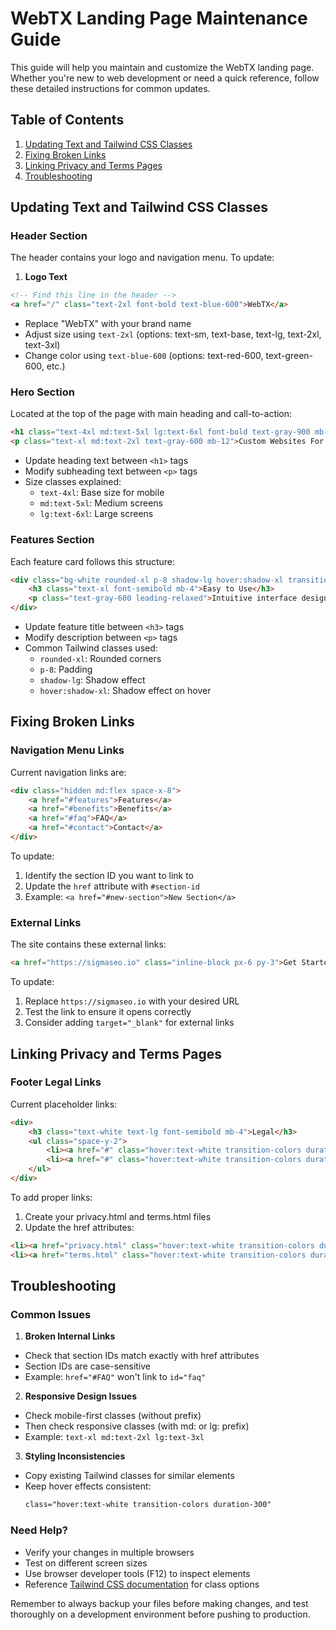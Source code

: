 # WebTX Landing Page Maintenance Guide

This guide will help you maintain and customize the WebTX landing page. Whether you're new to web development or need a quick reference, follow these detailed instructions for common updates.

## Table of Contents
1. [Updating Text and Tailwind CSS Classes](#updating-text-and-tailwind-css-classes)
2. [Fixing Broken Links](#fixing-broken-links)
3. [Linking Privacy and Terms Pages](#linking-privacy-and-terms-pages)
4. [Troubleshooting](#troubleshooting)

## Updating Text and Tailwind CSS Classes

### Header Section
The header contains your logo and navigation menu. To update:

1. **Logo Text**
```html
<!-- Find this line in the header -->
<a href="/" class="text-2xl font-bold text-blue-600">WebTX</a>
```
- Replace "WebTX" with your brand name
- Adjust size using `text-2xl` (options: text-sm, text-base, text-lg, text-2xl, text-3xl)
- Change color using `text-blue-600` (options: text-red-600, text-green-600, etc.)

### Hero Section
Located at the top of the page with main heading and call-to-action:

```html
<h1 class="text-4xl md:text-5xl lg:text-6xl font-bold text-gray-900 mb-6">Best Websites In Texas</h1>
<p class="text-xl md:text-2xl text-gray-600 mb-12">Custom Websites For Your Business</p>
```
- Update heading text between `<h1>` tags
- Modify subheading text between `<p>` tags
- Size classes explained:
  - `text-4xl`: Base size for mobile
  - `md:text-5xl`: Medium screens
  - `lg:text-6xl`: Large screens

### Features Section
Each feature card follows this structure:
```html
<div class="bg-white rounded-xl p-8 shadow-lg hover:shadow-xl transition-shadow duration-300">
    <h3 class="text-xl font-semibold mb-4">Easy to Use</h3>
    <p class="text-gray-600 leading-relaxed">Intuitive interface designed for seamless navigation and management.</p>
</div>
```
- Update feature title between `<h3>` tags
- Modify description between `<p>` tags
- Common Tailwind classes used:
  - `rounded-xl`: Rounded corners
  - `p-8`: Padding
  - `shadow-lg`: Shadow effect
  - `hover:shadow-xl`: Shadow effect on hover

## Fixing Broken Links

### Navigation Menu Links
Current navigation links are:
```html
<div class="hidden md:flex space-x-8">
    <a href="#features">Features</a>
    <a href="#benefits">Benefits</a>
    <a href="#faq">FAQ</a>
    <a href="#contact">Contact</a>
</div>
```
To update:
1. Identify the section ID you want to link to
2. Update the `href` attribute with `#section-id`
3. Example: `<a href="#new-section">New Section</a>`

### External Links
The site contains these external links:
```html
<a href="https://sigmaseo.io" class="inline-block px-6 py-3">Get Started</a>
```
To update:
1. Replace `https://sigmaseo.io` with your desired URL
2. Test the link to ensure it opens correctly
3. Consider adding `target="_blank"` for external links

## Linking Privacy and Terms Pages

### Footer Legal Links
Current placeholder links:
```html
<div>
    <h3 class="text-white text-lg font-semibold mb-4">Legal</h3>
    <ul class="space-y-2">
        <li><a href="#" class="hover:text-white transition-colors duration-300">Privacy Policy</a></li>
        <li><a href="#" class="hover:text-white transition-colors duration-300">Terms of Service</a></li>
    </ul>
</div>
```

To add proper links:
1. Create your privacy.html and terms.html files
2. Update the href attributes:
```html
<li><a href="privacy.html" class="hover:text-white transition-colors duration-300">Privacy Policy</a></li>
<li><a href="terms.html" class="hover:text-white transition-colors duration-300">Terms of Service</a></li>
```

## Troubleshooting

### Common Issues

1. **Broken Internal Links**
- Check that section IDs match exactly with href attributes
- Section IDs are case-sensitive
- Example: `href="#FAQ"` won't link to `id="faq"`

2. **Responsive Design Issues**
- Check mobile-first classes (without prefix)
- Then check responsive classes (with md: or lg: prefix)
- Example: `text-xl md:text-2xl lg:text-3xl`

3. **Styling Inconsistencies**
- Copy existing Tailwind classes for similar elements
- Keep hover effects consistent:
  ```html
  class="hover:text-white transition-colors duration-300"
  ```

### Need Help?
- Verify your changes in multiple browsers
- Test on different screen sizes
- Use browser developer tools (F12) to inspect elements
- Reference [Tailwind CSS documentation](https://tailwindcss.com/docs) for class options

Remember to always backup your files before making changes, and test thoroughly on a development environment before pushing to production.